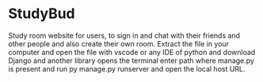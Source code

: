 # StudyBud
Study room website for users, to sign in and chat with their friends and other people and also create their own room.
Extract the file in your computer and open the file with vscode or any IDE of python and download Django and another library opens the terminal enter path where manage.py is present
and run py manage.py runserver and open the local host URL.
